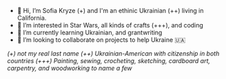 - 👋 Hi, I’m Sofia Kryze (+) and I'm an ethinic Ukrainian (++) living in California. 
- 👀 I’m interested in Star Wars, all kinds of crafts (+++), and coding
- 🌱 I’m currently learning Ukrainian, and grantwriting
- 💞️ I’m looking to collaborate on projects to help Ukraine 🇺🇦 

*(+) not my real last name*
*(++) Ukrainian-American with citizenship in both countries*
*(+++) Painting, sewing, crocheting, sketching, cardboard art, carpentry, and woodworking to name a few*


<!---
SofiaTheWonder/SofiaTheWonder is a ✨ special ✨ repository because its `README.md` (this file) appears on your GitHub profile.
You can click the Preview link to take a look at your changes.
--->
